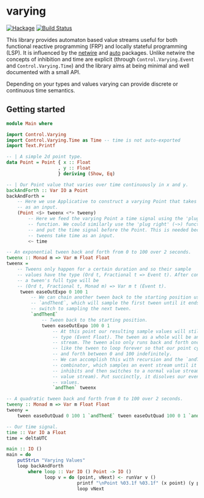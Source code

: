 # varying
[![Hackage](https://img.shields.io/hackage/v/varying.svg)](http://hackage.haskell.org/package/varying)
[![Build Status](https://travis-ci.org/schell/varying.svg)](https://travis-ci.org/schell/varying)

This library provides automaton based value streams useful for both functional
reactive programming (FRP) and locally stateful programming (LSP). It is 
influenced by the [netwire](http://hackage.haskell.org/package/netwire) and 
[auto](http://hackage.haskell.org/package/auto) packages. Unlike netwire the 
concepts of inhibition and time are explicit (through `Control.Varying.Event` 
and `Control.Varying.Time`) and the library aims at being minimal and well 
documented with a small API.

Depending on your types and values varying can provide discrete or continuous
time semantics.

## Getting started

```haskell
module Main where

import Control.Varying
import Control.Varying.Time as Time -- time is not auto-exported
import Text.Printf

-- | A simple 2d point type.
data Point = Point { x :: Float
                   , y :: Float
                   } deriving (Show, Eq)

-- | Our Point value that varies over time continuously in x and y.
backAndForth :: Var IO a Point
backAndForth =
    -- Here we use Applicative to construct a varying Point that takes time
    -- as an input.
    (Point <$> tweenx <*> tweeny)
        -- Here we feed the varying Point a time signal using the 'plug left'
        -- function. We could similarly use the 'plug right' (~>) function
        -- and put the time signal before the Point. This is needed because the
        -- tweens take time as an input.
        <~ time

-- An exponential tween back and forth from 0 to 100 over 2 seconds.
tweenx :: Monad m => Var m Float Float
tweenx =
    -- Tweens only happen for a certain duration and so their sample
    -- values have the type (Ord t, Fractional t => Event t). After construction
    -- a tween's full type will be
    -- (Ord t, Fractional t, Monad m) => Var m t (Event t).
     tween easeOutExpo 0 100 1
         -- We can chain another tween back to the starting position using
         -- `andThenE`, which will sample the first tween until it ends and then
         -- switch to sampling the next tween.
         `andThenE`
             -- Tween back to the starting position.
             tween easeOutExpo 100 0 1
                 -- At this point our resulting sample values will still have the
                 -- type (Event Float). The tween as a whole will be an event
                 -- stream. The tween also only runs back and forth once. We'd
                 -- like the tween to loop forever so that our point cycles back
                 -- and forth between 0 and 100 indefinitely.
                 -- We can accomplish this with recursion and the `andThen`
                 -- combinator, which samples an event stream until it
                 -- inhibits and then switches to a normal value stream (a
                 -- value stream). Put succinctly, it disolves our events into
                 -- values.
                 `andThen` tweenx

-- A quadratic tween back and forth from 0 to 100 over 2 seconds.
tweeny :: Monad m => Var m Float Float
tweeny =
    tween easeOutQuad 0 100 1 `andThenE` tween easeOutQuad 100 0 1 `andThen` tweeny

-- Our time signal.
time :: Var IO a Float
time = deltaUTC

main :: IO ()
main = do
    putStrLn "Varying Values"
    loop backAndForth
        where loop :: Var IO () Point -> IO ()
              loop v = do (point, vNext) <- runVar v ()
                          printf "\nPoint %03.1f %03.1f" (x point) (y point)
                          loop vNext
```
